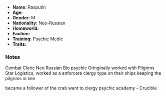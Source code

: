 - **Name:** Rasputin
- **Age:** 
- **Gender:** M
- **Nationality:** Neo-Russian 
- **Homeworld:** 
- **Faction:** 
- **Training:** Psychic Medic
- **Traits:** 
### Notes




Combat Cleric
Neo Russian
Bio psychic
Oringinally worked with Pilgrims Star Logistics, worked as a enforcere clergy type on their ships keeping the pilgrims in line

became a follower of the crab
went to clergy psychic academy - Crucible

